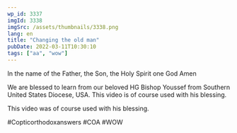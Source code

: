 ```yaml
---
wp_id: 3337
imgId: 3338
imgSrc: /assets/thumbnails/3338.png
lang: en
title: "Changing the old man"
pubDate: 2022-03-11T10:30:10
tags: ["aa", "wow"]
---
```

<!-- page: 6 -->

<p>In the name of the Father, the Son, the Holy Spirit one God Amen</p>
<p>We are blessed to learn from our beloved HG Bishop Youssef from Southern United States Diocese, USA. This video is of course used with his blessing.</p>
<p>This video was of course used with his blessing.</p>
<p>#Copticorthodoxanswers #COA #WOW</p>
